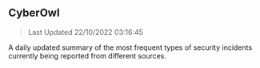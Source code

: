 ## CyberOwl 
> Last Updated 22/10/2022 03:16:45 


A daily updated summary of the most frequent types of security incidents currently being reported from different sources.

